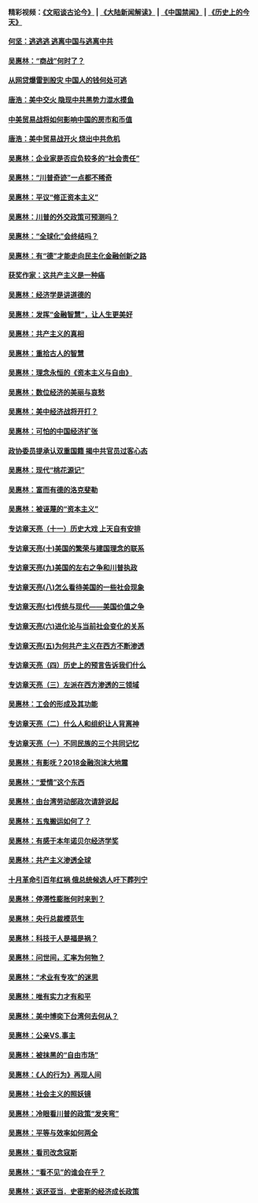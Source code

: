 #### 精彩视频：[《文昭谈古论今》](https://github.com/gfw-breaker/wenzhao/blob/master/README.md?t=11300631) | [《大陆新闻解读》](https://github.com/gfw-breaker/ntdtv-comedy/blob/master/README.md?t=11300631) | [《中国禁闻》](https://github.com/gfw-breaker/ntdtv-news/blob/master/README.md?t=11300631) | [《历史上的今天》](https://github.com/gfw-breaker/today-in-history/blob/master/README.md?t=11300631) 

#### [何坚：逃逃逃 逃离中国与逃离中共](../pages/nsc423/n10592891.md?t=11300631) 

#### [吴惠林：“商战”何时了？](../pages/nsc423/n10573558.md?t=11300631) 

#### [从网贷爆雷到股灾 中国人的钱何处可逃](../pages/nsc423/n10572800.md?t=11300631) 

#### [唐浩：美中交火 隐现中共黑势力混水摸鱼](../pages/nsc423/n10544040.md?t=11300631) 

#### [中美贸易战将如何影响中国的房市和币值](../pages/nsc423/n10543697.md?t=11300631) 

#### [唐浩：美中贸易战开火 烧出中共危机](../pages/nsc423/n10540126.md?t=11300631) 

#### [吴惠林：企业家是否应负较多的“社会责任”](../pages/nsc423/n10535022.md?t=11300631) 

#### [吴惠林：“川普奇迹”一点都不稀奇](../pages/nsc423/n10512808.md?t=11300631) 

#### [吴惠林：平议“修正资本主义”](../pages/nsc423/n10495724.md?t=11300631) 

#### [吴惠林：川普的外交政策可预测吗？](../pages/nsc423/n10462387.md?t=11300631) 

#### [吴惠林：“全球化”会终结吗？](../pages/nsc423/n10452838.md?t=11300631) 

#### [吴惠林：有“德”才能走向民主化金融创新之路](../pages/nsc423/n10432292.md?t=11300631) 

#### [获奖作家：这共产主义是一种癌](../pages/nsc423/n10431541.md?t=11300631) 

#### [吴惠林：经济学是讲道德的](../pages/nsc423/n10398014.md?t=11300631) 

#### [吴惠林：发挥“金融智慧”，让人生更美好](../pages/nsc423/n10375019.md?t=11300631) 

#### [吴惠林：共产主义的真相](../pages/nsc423/n10351394.md?t=11300631) 

#### [吴惠林：重拾古人的智慧](../pages/nsc423/n10337691.md?t=11300631) 

#### [吴惠林：理念永恒的《资本主义与自由》](../pages/nsc423/n10316274.md?t=11300631) 

#### [吴惠林：数位经济的美丽与哀愁](../pages/nsc423/n10292946.md?t=11300631) 

#### [吴惠林：美中经济战将开打？](../pages/nsc423/n10258825.md?t=11300631) 

#### [吴惠林：可怕的中国经济扩张](../pages/nsc423/n10219147.md?t=11300631) 

#### [政协委员提承认双重国籍 揭中共官员过客心态](../pages/nsc423/n10208809.md?t=11300631) 

#### [吴惠林：现代“桃花源记”](../pages/nsc423/n10185234.md?t=11300631) 

#### [吴惠林：富而有德的洛克斐勒](../pages/nsc423/n10142264.md?t=11300631) 

#### [吴惠林：被诬蔑的“资本主义”](../pages/nsc423/n10124816.md?t=11300631) 

#### [专访章天亮（十一）历史大戏 上天自有安排](../pages/nsc423/n10094905.md?t=11300631) 

#### [专访章天亮(十)美国的繁荣与建国理念的联系](../pages/nsc423/n10094899.md?t=11300631) 

#### [专访章天亮(九)美国的左右之争和川普执政](../pages/nsc423/n10094889.md?t=11300631) 

#### [专访章天亮(八)怎么看待美国的一些社会现象](../pages/nsc423/n10094857.md?t=11300631) 

#### [专访章天亮(七)传统与现代——美国价值之争](../pages/nsc423/n10093140.md?t=11300631) 

#### [专访章天亮(六)进化论与当前社会变化的关系](../pages/nsc423/n10092036.md?t=11300631) 

#### [专访章天亮(五)为何共产主义在西方不断渗透](../pages/nsc423/n10083620.md?t=11300631) 

#### [专访章天亮（四）历史上的预言告诉我们什么](../pages/nsc423/n10083606.md?t=11300631) 

#### [专访章天亮（三）左派在西方渗透的三领域](../pages/nsc423/n10081115.md?t=11300631) 

#### [吴惠林：工会的形成及其功能](../pages/nsc423/n10080633.md?t=11300631) 

#### [专访章天亮（二）什么人和组织让人背离神](../pages/nsc423/n10076637.md?t=11300631) 

#### [专访章天亮（一）不同民族的三个共同记忆](../pages/nsc423/n10074188.md?t=11300631) 

#### [吴惠林：有影呒？2018金融泡沫大地震](../pages/nsc423/n10040534.md?t=11300631) 

#### [吴惠林：“爱情”这个东西](../pages/nsc423/n10019423.md?t=11300631) 

#### [吴惠林：由台湾劳动部政次请辞说起](../pages/nsc423/n9979679.md?t=11300631) 

#### [吴惠林：五鬼搬运如何了？](../pages/nsc423/n9925338.md?t=11300631) 

#### [吴惠林：有感于本年诺贝尔经济学奖](../pages/nsc423/n9871883.md?t=11300631) 

#### [吴惠林：共产主义渗透全球](../pages/nsc423/n9812748.md?t=11300631) 

#### [十月革命引百年红祸 俄总统候选人吁下葬列宁](../pages/nsc423/n9810182.md?t=11300631) 

#### [吴惠林：停滞性膨胀何时来到？](../pages/nsc423/n9764136.md?t=11300631) 

#### [吴惠林：央行总裁模范生](../pages/nsc423/n9728134.md?t=11300631) 

#### [吴惠林：科技于人是福是祸？](../pages/nsc423/n9672982.md?t=11300631) 

#### [吴惠林：问世间，汇率为何物？](../pages/nsc423/n9621788.md?t=11300631) 

#### [吴惠林：“术业有专攻”的迷思](../pages/nsc423/n9580363.md?t=11300631) 

#### [吴惠林：唯有实力才有和平](../pages/nsc423/n9529599.md?t=11300631) 

#### [吴惠林：美中博奕下台湾何去何从？](../pages/nsc423/n9483598.md?t=11300631) 

#### [吴惠林：公亲VS.事主](../pages/nsc423/n9425637.md?t=11300631) 

#### [吴惠林：被抹黑的“自由市场”](../pages/nsc423/n9351545.md?t=11300631) 

#### [吴惠林：《人的行为》再现人间](../pages/nsc423/n9296339.md?t=11300631) 

#### [吴惠林：社会主义的照妖镜](../pages/nsc423/n9243460.md?t=11300631) 

#### [吴惠林：冷眼看川普的政策“发夹弯”](../pages/nsc423/n9120684.md?t=11300631) 

#### [吴惠林：平等与效率如何两全](../pages/nsc423/n9075430.md?t=11300631) 

#### [吴惠林：看司改念寇斯](../pages/nsc423/n9024915.md?t=11300631) 

#### [吴惠林：“看不见”的谁会在乎？](../pages/nsc423/n8977488.md?t=11300631) 

#### [吴惠林：返还亚当．史密斯的经济成长政策](../pages/nsc423/n8931896.md?t=11300631) 

